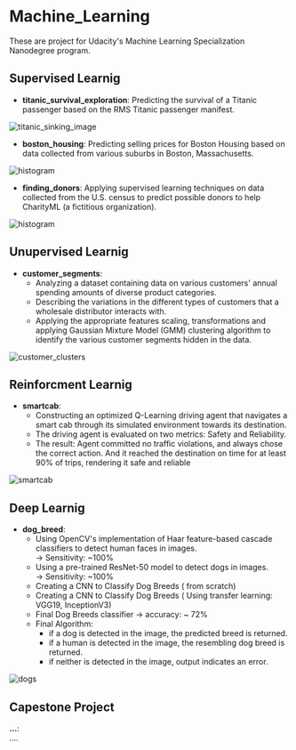 # Machine_Learning

These are project for Udacity's Machine Learning Specialization Nanodegree program. 

## Supervised Learnig
- **titanic_survival_exploration**: Predicting the survival of a Titanic passenger based on the RMS Titanic passenger manifest.

![titanic_sinking_image](https://github.com/youssef-ahmed/Machine_Learning_Nanodegree/blob/master/snapshots/titanic.jpg)


- **boston_housing**: Predicting selling prices for Boston Housing based on data collected from various suburbs in Boston, Massachusetts.

![histogram](https://github.com/youssef-ahmed/Machine_Learning_Nanodegree/blob/master/snapshots/housesbanner.png)

- **finding_donors**: Applying supervised learning techniques on data collected from the U.S. census to predict possible donors to help CharityML (a fictitious organization).

![histogram](https://github.com/youssef-ahmed/Machine_Learning_Nanodegree/blob/master/snapshots/fgdonors.png)

## Unupervised Learnig
- **customer_segments**:
  - Analyzing a dataset containing data on various customers' annual spending amounts of diverse product categories.
  - Describing the variations in the different types of customers that a wholesale distributor interacts with.
  - Applying the appropriate features scaling, transformations and applying Gaussian Mixture Model (GMM) clustering algorithm to identify the various customer segments hidden in the data.
  
![customer_clusters](https://github.com/youssef-ahmed/Machine_Learning_Nanodegree/blob/master/snapshots/cusseg.png)

## Reinforcment Learnig
- **smartcab**:
  - Constructing an optimized Q-Learning driving agent that navigates a smart cab through its simulated environment towards its destination.
  - The driving agent is evaluated on two metrics: Safety and Reliability.
  - The result: Agent committed no traffic violations, and always chose the correct action. And it reached the destination on time for at least 90% of trips, rendering it safe and reliable

![smartcab](https://github.com/youssef-ahmed/Machine_Learning_Nanodegree/blob/master/snapshots/smartcap.PNG)


## Deep Learnig
- **dog_breed**: 
  - Using OpenCV's implementation of Haar feature-based cascade classifiers to detect human faces in images.  
  -> Sensitivity: ~100%
  - Using a pre-trained ResNet-50 model to detect dogs in images.  
  -> Sensitivity: ~100%
  - Creating a CNN to Classify Dog Breeds ( from scratch)
  - Creating a CNN to Classify Dog Breeds ( Using transfer learning: VGG19, InceptionV3)
  - Final Dog Breeds classifier -> accuracy: ~ 72%
  - Final Algorithm:
    - if a dog is detected in the image, the predicted breed is returned.
    - if a human is detected in the image, the resembling dog breed is returned.
    - if neither is detected in the image, output indicates an error.
 
![dogs](https://github.com/youssef-ahmed/Machine_Learning_Nanodegree/blob/master/snapshots/dog_breed.PNG) 

## Capestone Project
**...**:  
....

